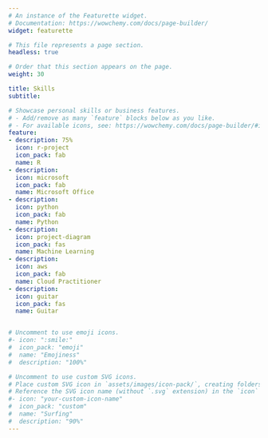 ```yaml
---
# An instance of the Featurette widget.
# Documentation: https://wowchemy.com/docs/page-builder/
widget: featurette

# This file represents a page section.
headless: true

# Order that this section appears on the page.
weight: 30

title: Skills
subtitle:

# Showcase personal skills or business features.
# - Add/remove as many `feature` blocks below as you like.
# - For available icons, see: https://wowchemy.com/docs/page-builder/#icons
feature:
- description: 75%
  icon: r-project
  icon_pack: fab
  name: R
- description: 
  icon: microsoft
  icon_pack: fab
  name: Microsoft Office
- description: 
  icon: python
  icon_pack: fab
  name: Python
- description: 
  icon: project-diagram
  icon_pack: fas
  name: Machine Learning
- description: 
  icon: aws
  icon_pack: fab
  name: Cloud Practitioner
- description: 
  icon: guitar
  icon_pack: fas
  name: Guitar


# Uncomment to use emoji icons.
#- icon: ":smile:"
#  icon_pack: "emoji"
#  name: "Emojiness"
#  description: "100%"  

# Uncomment to use custom SVG icons.
# Place custom SVG icon in `assets/images/icon-pack/`, creating folders if necessary.
# Reference the SVG icon name (without `.svg` extension) in the `icon` field.
#- icon: "your-custom-icon-name"
#  icon_pack: "custom"
#  name: "Surfing"
#  description: "90%"
---
```

